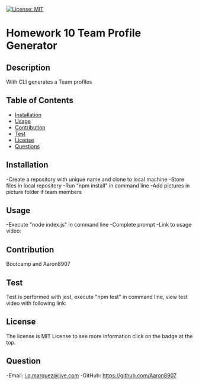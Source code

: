 [![License: MIT](https://img.shields.io/badge/License-MIT-blue.svg)](https://choosealicense.com/licenses/mit/)
# Homework 10 Team Profile Generator
## Description
With CLI generates a Team profiles
## Table of Contents
- [Installation](#installation)
- [Usage](#usage)
- [Contribution](#contribution)
- [Test](#test)
- [License](#license)
- [Questions](#questions)
## Installation
-Create a repository with unique name and clone to local machine
-Store files in local repository
-Run "npm install" in command line
-Add pictures in picture folder if team members

## Usage
-Execute "node index.js" in command line
-Complete prompt
-Link to usage video:
## Contribution
Bootcamp and Aaron8907
## Test
Test is performed with jest, execute "npm test" in command line, view test video with following link:
## License
The license is MIT License to see more information click on the badge at the top.
## Question
-Email: i.q.marquez@live.com
-GitHub: https://github.com/Aaron8907